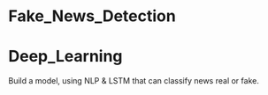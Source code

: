 # Fake_News_Detection
# Deep_Learning

Build a model, using NLP & LSTM that can classify news real or fake.
